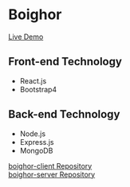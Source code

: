 # Boighor

[Live Demo](link) <br/>

## Front-end Technology
- React.js
- Bootstrap4

## Back-end Technology
- Node.js
- Express.js
- MongoDB

[boighor-client Repository](link)<br/>
[boighor-server Repository](link)<br/>
